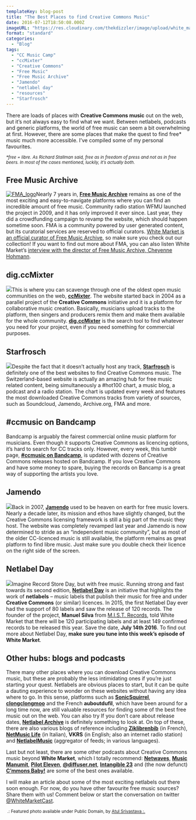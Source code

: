 ```yaml
---
templateKey: blog-post
title: "The Best Places to find Creative Commons Music"
date: 2016-07-12T18:50:08.000Z
imageURL: "https://res.cloudinary.com/thekdizzler/image/upload/white_market/2016/07/PD-HeadphonesWithLaptop.jpg"
format: "standard"
categories:
  - "Blog"
tags:
  - "CC Music Camp"
  - "ccMixter"
  - "Creative Commons"
  - "Free Music"
  - "Free Music Archive"
  - "Jamendo"
  - "netlabel day"
  - "resources"
  - "Starfrosch"
---
```

There are loads of places with **Creative Commons music** out on the web, but it’s not always easy to find what we want. Between netlabels, podcasts and generic platforms, the world of free music can seem a bit overwhelming at first. However, there are some places that make the quest to find free\* music much more accessible. I’ve compiled some of my personal favourites.

_<small>*free = libre. As Richard Stallman said, free as in freedom of press and not as in free beers. In most of the cases mentioned, luckily, it’s actually both.</small>_

Free Music Archive
------------------

[![FMA_logo](http://www.whitemarketpodcast.co.uk/wp-content/uploads/2015/12/10950616284_95a2c8f063_b-300x300.jpg)](http://freemusicarchive.com/)Nearly 7 years in, [**Free Music Archive**](http://freemusicarchive.com/) remains as one of the most exciting and easy-to-navigate platforms where you can find an incredible amount of free music. Community radio station WFMU launched the project in 2009, and it has only improved it ever since. Last year, they did a crowdfunding campaign to revamp the website, which should happen sometime soon. FMA is a community powered by user generated content, but its curatorial services are reserved to official curators. [White Market is an official curator of Free Music Archive](http://www.whitemarketpodcast.co.uk/freemusicfriday/), so make sure you check out our collection! If you want to find out more about FMA, you can also listen White Market’s [interview with the director of Free Music Archive, Cheyenne Hohmann](http://www.whitemarketpodcast.co.uk/podcasts/2015/09/06/session-2-10-all-hail-the-free-music-archive/).

dig.ccMixter
------------

[![](http://blocsonic.com/images/digccmixter.jpg)](http://dig.ccmixter.org/)This is where you can scavenge through one of the oldest open music communities on the web, [**ccMixter**](http://ccmixter.org/). The website started back in 2004 as a parallel project of the **Creative Commons** initiative and it is a platform for collaborative music creation. Basically, musicians upload tracks to the platform, then singers and producers remix them and make them available for the whole community. [**dig.ccMixter**](http://dig.ccmixter.org/) is the search tool to find whatever you need for your project, even if you need something for commercial purposes.

Starfrosch
----------

[![](https://scontent-cdg2-1.xx.fbcdn.net/v/t1.0-9/26183_384167043824_2759078_n.jpg?oh=7526965bb58fd2394f091284c64f0249&oe=582EB64A)](https://starfrosch.com)Despite the fact that it doesn’t actually host any track, [**Starfrosch**](https://starfrosch.com/) is definitely one of the best websites to find Creative Commons music. The Switzerland-based website is actually an amazing hub for free music related content, being simultaneously a #hot100 chart, a music blog, a podcast and a radio station. The chart is updated every week and features the most downloaded Creative Commons tracks from variety of sources, such as Soundcloud, Jamendo, Archive.org, FMA and more.

#ccmusic on Bandcamp
--------------------

Bandcamp is arguably the fairest commercial online music platform for musicians. Even though it supports Creative Commons as licencing options, it’s hard to search for CC tracks only. However, every week, this tumblr page, [**#ccmusic on Bandcamp**](http://ccmusiccamp.tumblr.com/), is updated with dozens of Creative Commons releases hosted on Bandcamp. If you love Creative Commons and have some money to spare, buying the records on Bancamp is a great way of supporting the artists you love.

Jamendo
-------

[![](https://scontent-lhr3-1.xx.fbcdn.net/v/l/t1.0-9/12239498_10156200591570394_3236015937266930300_n.png?oh=9837b8701d27866670add1e5cd9eb441&oe=586768FC)](http://www.jamendo.com)Back in 2007, [**Jamendo**](https://www.jamendo.com/start) used to be heaven on earth for free music lovers. Nearly a decade later, its mission and ethos have slightly changed, but the Creative Commons licensing framework is still a big part of the music they host. The website was completely revamped last year and Jamendo is now determined to stride as an “independent music community”, but as most of the older CC-licenced music is still available, the platform remains as great platform to find libre music. Just make sure you double check their licence on the right side of the screen.

Netlabel Day
------------

[![](https://2.bp.blogspot.com/-rg4WYe_w0lQ/Vpi4AiED8yI/AAAAAAAABBc/jnoyTkw3Yq4/s320/logo2016.jpg)](http://netlabelday.blogspot.co.uk)Imagine Record Store Day, but with free music. Running strong and fast towards its second edition, [**Netlabel Day**](http://netlabelday.blogspot.co.uk/p/home.html) is an initiative that highlights the work of **netlabels** – music labels that publish their music for free and under **Creative Commons** (or similar) licences. In 2015, the first Netlabel Day ever had the support of 80 labels and saw the release of 120 records. The founder of the project, **Manuel Silva** from [M.I.S.T. Records](http://en-mistrecords.blogspot.co.uk/p/home.html), told White Market that there will be 120 participating labels and at least 149 confirmed records to be released this year. Save the date, **July 14th 2016**. To find out more about Netlabel Day, **make sure you tune into this week’s episode of White Market**.

Other hubs: blogs and podcasts
------------------------------

There many other places where you can download Creative Commons music, but these are probably the less intimidating ones if you’re just starting your quest. Netlabels are obvious places to start, but it can be quite a dauting experience to wonder on these websites without having any idea where to go. In this sense, platforms such as [**SonicSquirrel**](http://www.sonicsquirrel.net/), [**clongclongmoo**](http://www.clongclongmoo.org/) and the French **auboutdufil**, which have been around for a long time now, are still valuable resources for finding some of the best free music out on the web. You can also try If you don’t care about release dates, [**Netlabel Archive**](https://netlabelarchive.org/) is definitely something to look at. On top of these, there are also various blogs of reference including **[Ziklibrenbib](http://www.acim.asso.fr/ziklibrenbib/)** (in French), [**NetMusic Life**](http://netlabellife.blogspot.co.uk/) (in Italian), **VKRS** (in English; also an internet radio station) and [**NetlabelMusic**](http://netlabelmusic.com/) (aggregator of feeds; in various languages).

Last but not least, there are some other podcasts about Creative Commons music beyond **White Market**, which I totally recommend: [**Netwaves**](http://www.netwaves.org/), [**Music Manumit**](http://www.musicmanumit.com/), [**Pilot Eleven**](https://www.mixcloud.com/PilotEleven/), [**@diffuser.net**](https://soundcloud.com/adiffuser), [**Intangible 23**](http://intangible23.blogspot.co.uk/) and (the now defunct) [**C’mmons Baby!**](http://www.commonsbaby.com/) are some of the best ones available.

I will make an article about some of the most exciting netlabels out there soon enough. For now, do you have other favourite free music sources? Share them with us! Comment below or start the conversation on twitter [@WhiteMarketCast](https://twitter.com/WhiteMarketCast).

<small>&nbsp;.: Featured photo available under Public Domain, by <a href="https://www.flickr.com/photos/21435077@N03/20573964043/in/dateposted/" target="_blank">Atul Srivastava :.</a></small>